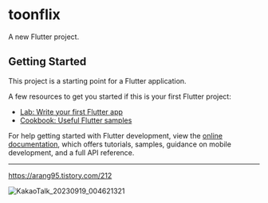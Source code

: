 # toonflix

A new Flutter project.

## Getting Started

This project is a starting point for a Flutter application.

A few resources to get you started if this is your first Flutter project:

- [Lab: Write your first Flutter app](https://docs.flutter.dev/get-started/codelab)
- [Cookbook: Useful Flutter samples](https://docs.flutter.dev/cookbook)

For help getting started with Flutter development, view the
[online documentation](https://docs.flutter.dev/), which offers tutorials,
samples, guidance on mobile development, and a full API reference.

------------------------------------
https://arang95.tistory.com/212

![KakaoTalk_20230919_004621321](https://github.com/designAR/Flutter_UI_Challenge1/assets/116303386/5f14ea41-84ce-4c59-9176-4beb0efb06c4)

